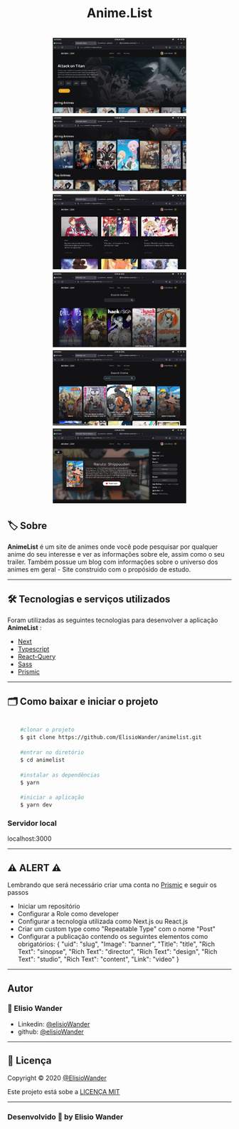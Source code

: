 <h1 align="center">
    Anime.List
</h1>

<h1 align="center">
    <img src="./public/images/home.png" width="300px">
    <img src="./public/images/home-2.png" width="300px"> 
    <img src="./public/images/blog-posts.png" width="300px"> 
    <img src="./public/images/animes.png" width="300px">
    <img src="./public/images/animes-search.png" width="300px">
    <img src="./public/images/anime.png" width="300px">  
</h1>

## 🏷️ Sobre 
**AnimeList** é um site de animes onde você pode pesquisar por qualquer anime do seu interesse e ver as informações sobre ele, assim como o seu trailer. Também possue um blog com informações sobre o universo dos animes em geral - Site construido com o propósido de estudo.

---

## 🛠️ Tecnologias e serviços utilizados
Foram utilizadas as seguintes tecnologias para desenvolver a aplicação **AnimeList** :

- [Next](https://nextjs.org/)
- [Typescript](https://www.typescriptlang.org/)
- [React-Query](https://tanstack.com/query/v4/?from=reactQueryV3&original=https://react-query-v3.tanstack.com/)
- [Sass](https://sass-lang.com/)
- [Prismic](https://prismic.io/)

---

## 🗂️ Como baixar e iniciar o projeto 

```bash

    #clonar o projeto
    $ git clone https://github.com/ElisioWander/animelist.git

    #entrar no diretório
    $ cd animelist

    #instalar as dependências
    $ yarn

    #iniciar a aplicação
    $ yarn dev
```
### Servidor local
localhost:3000

---

## ⚠️ ALERT ⚠️
Lembrando que será necessário criar uma conta no [Prismic](https://prismic.io/) e seguir os passos
- Iniciar um repositório
- Configurar a Role como developer
- Configurar a tecnologia utilizada como Next.js ou React.js
- Criar um custom type como "Repeatable Type" com o nome "Post"
- Configurar a publicação contendo os seguintes elementos como obrigatórios: 
{
  "uid": "slug",
  "Image": "banner",
  "Title": "title",
  "Rich Text": "sinopse",
  "Rich Text": "director",
  "Rich Text": "design",
  "Rich Text": "studio",
  "Rich Text": "content",
  "Link": "video"
}

---

## Autor
### 👤 Elisio Wander

- Linkedin: [@elisioWander](https://www.linkedin.com/in/elisio-wander-b88b69136/)
- github: [@elisioWander](https://github.com/ElisioWander)

---
## 📝 Licença
Copyright © 2020 [@ElisioWander](https://github.com/ElisioWander/animelist/blob/main/LICENSE)

Este projeto está sobe a [LICENÇA MIT](https://opensource.org/licenses/MIT)

---

### Desenvolvido 💜 by Elisio Wander

